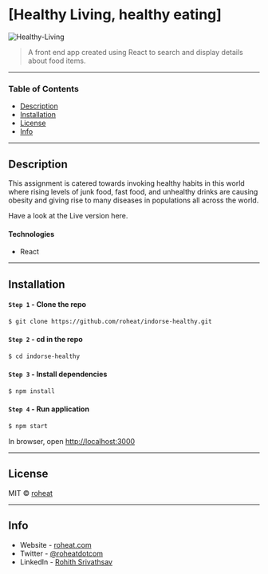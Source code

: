 # [Healthy Living, healthy eating]

![Healthy-Living](screenshots/main.jpg)

> A front end app created using React to search and display details about food items.

---

### Table of Contents

- [Description](#description)
- [Installation](#installation)
- [License](#license)
- [Info](#info)

---

## Description

This assignment is catered towards invoking healthy habits in this world where rising levels of junk food, fast food, and unhealthy drinks are causing obesity and giving rise to many diseases in populations all across the world. 

Have a look at the Live version here.

#### Technologies

- React

---

## Installation

#### `Step 1` - Clone the repo

```bash
$ git clone https://github.com/roheat/indorse-healthy.git
```

#### `Step 2` - cd in the repo

```bash
$ cd indorse-healthy
```

#### `Step 3` - Install dependencies

```bash
$ npm install
```

#### `Step 4` - Run application

```bash
$ npm start
```

In browser, open [http://localhost:3000](http://localhost:3000)

---

## License

MIT © [roheat](https://github.com/roheat)

---

## Info

- Website - [roheat.com](https://roheat.com)
- Twitter - [@roheatdotcom](https://twitter.com/roheatdotcom)
- LinkedIn - [Rohith Srivathsav](https://www.linkedin.com/in/rohith-srivathsav/)
